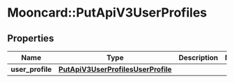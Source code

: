 # Mooncard::PutApiV3UserProfiles

## Properties
Name | Type | Description | Notes
------------ | ------------- | ------------- | -------------
**user_profile** | [**PutApiV3UserProfilesUserProfile**](PutApiV3UserProfilesUserProfile.md) |  | 


